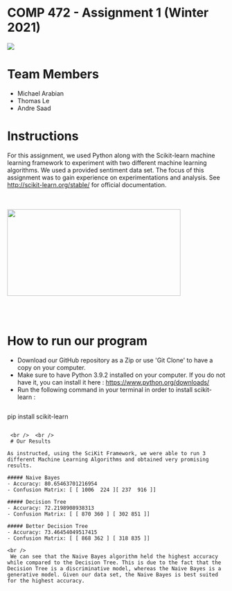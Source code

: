 
# COMP 472 - Assignment 1 (Winter 2021)

<img src="https://fas.concordia.ca/adfs/portal/logo/logo.png?id=728F70A3E333A7E7AB58C4185D855224308D7AA511313D14AFF478183F60D900">
 
 
# Team Members
- Michael Arabian
- Thomas Le
- Andre Saad


# Instructions

  For this assignment, we used Python along with the Scikit-learn machine learning framework to experiment with two different machine learning algorithms. We used a provided sentiment data set. The focus of this assignment was to gain experience on experimentations and analysis. See http://scikit-learn.org/stable/ for official documentation.
  
  <br /> <br />
  <img src="https://upload.wikimedia.org/wikipedia/commons/thumb/0/05/Scikit_learn_logo_small.svg/1200px-Scikit_learn_logo_small.svg.png" width="400" height="200">  
  
   <br /> <br />
   
  # How to run our program
  
- Download our GitHub repository as a Zip or use 'Git Clone' to have a copy on your computer.
- Make sure to have Python 3.9.2 installed on your computer. If you do not have it, you can install it here : https://www.python.org/downloads/
- Run the following command in your terminal in order to install scikit-learn : 
  ```
pip install scikit-learn

```

 <br />  <br />
 # Our Results 
 
As instructed, using the SciKit Framework, we were able to run 3 different Machine Learning Algorithms and obtained very promising results.
 
##### Naive Bayes 
- Accuracy: 80.65463701216954
- Confusion Matrix: [ [ 1006  224 ][ 237  916 ]]
 
##### Decision Tree 
- Accuracy: 72.2198908938313
- Confusion Matrix: [ [ 870 360 ] [ 302 851 ]]

##### Better Decision Tree 
- Accuracy: 73.46454049517415
- Confusion Matrix: [ [ 868 362 ] [ 318 835 ]]

<br />
 We can see that the Naive Bayes algorithm held the highest accuracy while compared to the Decision Tree. This is due to the fact that the Decision Tree is a discriminative model, whereas the Naive Bayes is a generative model. Given our data set, the Naive Bayes is best suited for the highest accuracy. 
